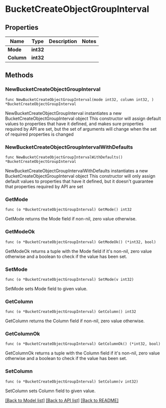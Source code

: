# BucketCreateObjectGroupInterval

## Properties

Name | Type | Description | Notes
------------ | ------------- | ------------- | -------------
**Mode** | **int32** |  | 
**Column** | **int32** |  | 

## Methods

### NewBucketCreateObjectGroupInterval

`func NewBucketCreateObjectGroupInterval(mode int32, column int32, ) *BucketCreateObjectGroupInterval`

NewBucketCreateObjectGroupInterval instantiates a new BucketCreateObjectGroupInterval object
This constructor will assign default values to properties that have it defined,
and makes sure properties required by API are set, but the set of arguments
will change when the set of required properties is changed

### NewBucketCreateObjectGroupIntervalWithDefaults

`func NewBucketCreateObjectGroupIntervalWithDefaults() *BucketCreateObjectGroupInterval`

NewBucketCreateObjectGroupIntervalWithDefaults instantiates a new BucketCreateObjectGroupInterval object
This constructor will only assign default values to properties that have it defined,
but it doesn't guarantee that properties required by API are set

### GetMode

`func (o *BucketCreateObjectGroupInterval) GetMode() int32`

GetMode returns the Mode field if non-nil, zero value otherwise.

### GetModeOk

`func (o *BucketCreateObjectGroupInterval) GetModeOk() (*int32, bool)`

GetModeOk returns a tuple with the Mode field if it's non-nil, zero value otherwise
and a boolean to check if the value has been set.

### SetMode

`func (o *BucketCreateObjectGroupInterval) SetMode(v int32)`

SetMode sets Mode field to given value.


### GetColumn

`func (o *BucketCreateObjectGroupInterval) GetColumn() int32`

GetColumn returns the Column field if non-nil, zero value otherwise.

### GetColumnOk

`func (o *BucketCreateObjectGroupInterval) GetColumnOk() (*int32, bool)`

GetColumnOk returns a tuple with the Column field if it's non-nil, zero value otherwise
and a boolean to check if the value has been set.

### SetColumn

`func (o *BucketCreateObjectGroupInterval) SetColumn(v int32)`

SetColumn sets Column field to given value.



[[Back to Model list]](../README.md#documentation-for-models) [[Back to API list]](../README.md#documentation-for-api-endpoints) [[Back to README]](../README.md)


